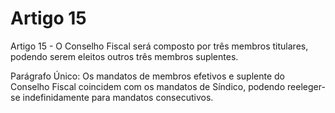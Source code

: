 # Artigo 15

Artigo 15 - O Conselho Fiscal será composto por três membros titulares,
podendo serem eleitos outros três membros suplentes.

Parágrafo Único: Os mandatos de membros efetivos e suplente do Conselho
Fiscal coincidem com os mandatos de Síndico, podendo reeleger-se
indefinidamente para mandatos consecutivos.
